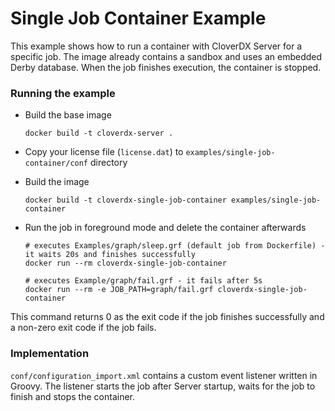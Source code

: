 # Single Job Container Example

This example shows how to run a container with CloverDX Server for a specific job. The image already contains a sandbox and uses an embedded Derby database. When the job finishes execution, the container is stopped.

### Running the example

* Build the base image

    ```
    docker build -t cloverdx-server .
    ```

* Copy your license file (``license.dat``) to ``examples/single-job-container/conf`` directory

* Build the image

    ```
    docker build -t cloverdx-single-job-container examples/single-job-container
    ```

* Run the job in foreground mode and delete the container afterwards

    ```
    # executes Examples/graph/sleep.grf (default job from Dockerfile) - it waits 20s and finishes successfully
    docker run --rm cloverdx-single-job-container
    ```
    ```
    # executes Example/graph/fail.grf - it fails after 5s
    docker run --rm -e JOB_PATH=graph/fail.grf cloverdx-single-job-container 
    ```

This command returns 0 as the exit code if the job finishes successfully and a non-zero exit code if the job fails.

### Implementation
``conf/configuration_import.xml`` contains a custom event listener written in Groovy. The listener starts the job after Server startup, waits for the job to finish and stops the container.


